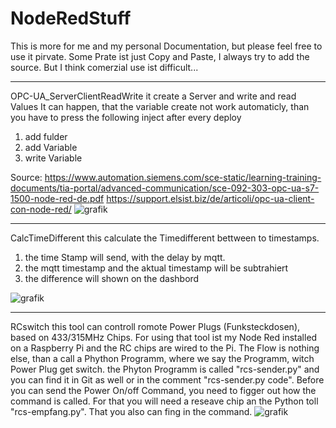 # NodeRedStuff
This is more for me and my personal Documentation, but please feel free to use it pirvate. Some Prate ist just Copy and Paste, I always try to add the source. But I think comerzial use ist difficult...

________________________________________________________________________________
OPC-UA_ServerClientReadWrite 
  it create a Server and write and read Values
  It can happen, that the variable create not work automaticly, than you have to press the following inject after every deploy
  1. add fulder
  2. add Variable
  3. write Variable

  Source:   https://www.automation.siemens.com/sce-static/learning-training-documents/tia-portal/advanced-communication/sce-092-303-opc-ua-s7-1500-node-red-de.pdf
            https://support.elsist.biz/de/articoli/opc-ua-client-con-node-red/
![grafik](https://user-images.githubusercontent.com/23342140/152413539-e4f8f22c-6507-4c85-ab85-b28116353207.png)
________________________________________________________________________________
CalcTimeDifferent
  this calculate the Timedifferent bettween to timestamps.
   1. the time Stamp will send, with the delay by mqtt.
   2. the mqtt timestamp and the aktual timestamp will be subtrahiert
   3. the difference will shown on the dashbord
  
 ![grafik](https://user-images.githubusercontent.com/23342140/152413167-dfb2bfef-1b0b-4fc3-88b8-afe417a15197.png)

________________________________________________________________________________
RCswitch 
  this tool can controll romote Power Plugs (Funksteckdosen), based on 433/315MHz Chips. For using that tool ist my Node Red installed on a Raspberry Pi and the RC chips are wired to the Pi. 
  The Flow is nothing else, than a call a Phython Programm, where we say the Programm, witch Power Plug get switch. the Phyton Programm is called "rcs-sender.py" and you can find it in Git as well or in the comment "rcs-sender.py code". Before you can send the Power On/off Command, you need to figger out how the command is called. For that you will need a reseave chip an the Python toll "rcs-empfang.py". That you also can fing in the command.
![grafik](https://user-images.githubusercontent.com/23342140/152432519-21447b68-3c44-4a0e-8dcb-1615df8728dd.png)


